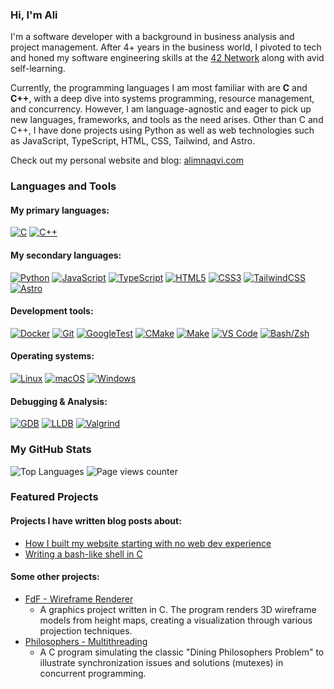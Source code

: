 ### Hi, I'm Ali

I'm a software developer with a background in business analysis and project management. After 4+ years in the business world, I pivoted to tech and honed my software engineering skills at the [42 Network](https://www.42network.org/) along with avid self-learning.

Currently, the programming languages I am most familiar with are **C** and **C++**, with a deep dive into systems programming, resource management, and concurrency. However, I am language-agnostic and eager to pick up new languages, frameworks, and tools as the need arises. Other than C and C++, I have done projects using Python as well as web technologies such as JavaScript, TypeScript, HTML, CSS, Tailwind, and Astro.

Check out my personal website and blog: [alimnaqvi.com](https://www.alimnaqvi.com)

### Languages and Tools
#### My primary languages:
[![C](https://img.shields.io/badge/C-A8B9CC?style=flat&logo=c&logoColor=white)](#)
[![C++](https://img.shields.io/badge/C%2B%2B-00599C?style=flat&logo=c%2B%2B&logoColor=white)](#)  
  
#### My secondary languages:
[![Python](https://img.shields.io/badge/Python-3776AB?style=flat&logo=python&logoColor=white)](#)
[![JavaScript](https://img.shields.io/badge/JavaScript-F7DF1E?style=flat&logo=javascript&logoColor=black)](#)
[![TypeScript](https://img.shields.io/badge/TypeScript-3178C6?style=flat&logo=typescript&logoColor=white)](#)
[![HTML5](https://img.shields.io/badge/HTML5-E34F26?style=flat&logo=html5&logoColor=white)](#)
[![CSS3](https://img.shields.io/badge/CSS3-1572B6?style=flat&logo=css3&logoColor=white)](#)
[![TailwindCSS](https://img.shields.io/badge/Tailwind_CSS-38B2AC?style=flat&logo=tailwind-css&logoColor=white)](#)
[![Astro](https://img.shields.io/badge/Astro-BC52EE?style=flat&logo=astro&logoColor=white)](#)  
  
#### Development tools:
[![Docker](https://img.shields.io/badge/Docker-2496ED?style=flat&logo=docker&logoColor=white)](#)
[![Git](https://img.shields.io/badge/Git-F05032?style=flat&logo=git&logoColor=white)](#)
[![GoogleTest](https://img.shields.io/badge/GoogleTest-4285F4?style=flat&logo=google&logoColor=white)](#)
[![CMake](https://img.shields.io/badge/CMake-064F8C?style=flat&logo=cmake&logoColor=white)](#)
[![Make](https://img.shields.io/badge/Make-grey?style=flat)](#)
[![VS Code](https://img.shields.io/badge/VS_Code-007ACC?style=flat&logo=visual-studio-code&logoColor=white)](#)
[![Bash/Zsh](https://img.shields.io/badge/Bash%2FZsh-4EAA25?style=flat&logo=gnometerminal&logoColor=white)](#)  
  
#### Operating systems:
[![Linux](https://img.shields.io/badge/Linux-FCC624?style=flat&logo=linux&logoColor=black)](#)
[![macOS](https://img.shields.io/badge/macOS-000000?style=flat&logo=apple&logoColor=white)](#)
[![Windows](https://img.shields.io/badge/Windows-0078D4?style=flat&logo=windows&logoColor=white)](#)  
  
#### Debugging & Analysis:
[![GDB](https://img.shields.io/badge/GDB-grey?style=flat)](#)
[![LLDB](https://img.shields.io/badge/LLDB-grey?style=flat)](#)
[![Valgrind](https://img.shields.io/badge/Valgrind-grey?style=flat)](#)

### My GitHub Stats
<img src="https://github-readme-stats.vercel.app/api/top-langs/?username=alimnaqvi&layout=compact&theme=transparent&hide_border=true" alt="Top Languages" />
<img src="https://pageviewscounter-production.up.railway.app/view" alt="Page views counter" />

### Featured Projects

#### Projects I have written blog posts about:
* [How I built my website starting with no web dev experience](https://www.alimnaqvi.com/blog/this-website)
* [Writing a bash-like shell in C](https://www.alimnaqvi.com/blog/minishell)

#### Some other projects:
* [FdF - Wireframe Renderer](https://github.com/alimnaqvi/FdF)
  * A graphics project written in C. The program renders 3D wireframe models from height maps, creating a visualization through various projection techniques.
* [Philosophers - Multithreading](https://github.com/alimnaqvi/philosophers)
  * A C program simulating the classic "Dining Philosophers Problem" to illustrate synchronization issues and solutions (mutexes) in concurrent programming.
